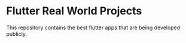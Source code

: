 # Flutter Real World Projects
This repository contains the best flutter apps that are being developed publicly.
